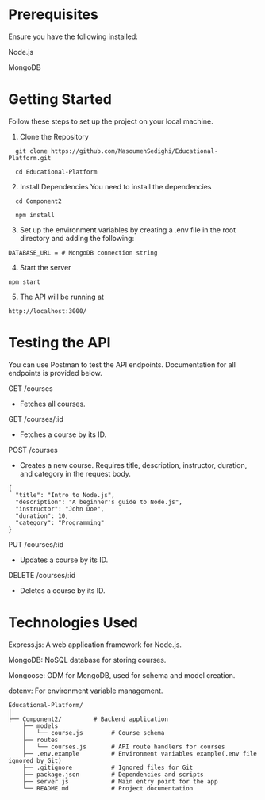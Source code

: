 # Prerequisites
Ensure you have the following installed:

Node.js

MongoDB

# Getting Started
Follow these steps to set up the project on your local machine.

1. Clone the Repository

```
  git clone https://github.com/MasoumehSedighi/Educational-Platform.git

  cd Educational-Platform

```

2. Install Dependencies
You need to install the dependencies

```
  cd Component2

  npm install
```
3. Set up the environment variables by creating a .env file in the root directory and adding the following:

```
DATABASE_URL = # MongoDB connection string
```

4. Start the server

```
npm start
```

5. The API will be running at

```
http://localhost:3000/
```


# Testing the API

You can use Postman to test the API endpoints. Documentation for all endpoints is provided below.



GET /courses

  * Fetches all courses.

GET /courses/:id

  * Fetches a course by its ID.

POST /courses

  * Creates a new course. Requires title, description, instructor, duration, and category in the request body.
```
{
  "title": "Intro to Node.js",
  "description": "A beginner's guide to Node.js",
  "instructor": "John Doe",
  "duration": 10,
  "category": "Programming"
}
```

PUT /courses/:id

 * Updates a course by its ID.

DELETE /courses/:id

 * Deletes a course by its ID.


# Technologies Used
Express.js: A web application framework for Node.js.

MongoDB: NoSQL database for storing courses.

Mongoose: ODM for MongoDB, used for schema and model creation.

dotenv: For environment variable management.


```
Educational-Platform/
│
├── Component2/         # Backend application
    ├── models
    │   └── course.js        # Course schema
    ├── routes
    │   └── courses.js       # API route handlers for courses
    ├── .env.example         # Environment variables example(.env file ignored by Git)
    ├── .gitignore           # Ignored files for Git
    ├── package.json         # Dependencies and scripts
    ├── server.js            # Main entry point for the app
    └── README.md            # Project documentation

```
